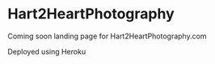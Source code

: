 # Hart2HeartPhotography
Coming soon landing page for Hart2HeartPhotography.com

Deployed using Heroku
